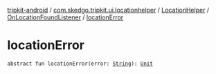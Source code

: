 [tripkit-android](../../../index.md) / [com.skedgo.tripkit.ui.locationhelper](../../index.md) / [LocationHelper](../index.md) / [OnLocationFoundListener](index.md) / [locationError](./location-error.md)

# locationError

`abstract fun locationError(error: `[`String`](https://kotlinlang.org/api/latest/jvm/stdlib/kotlin/-string/index.html)`): `[`Unit`](https://kotlinlang.org/api/latest/jvm/stdlib/kotlin/-unit/index.html)
